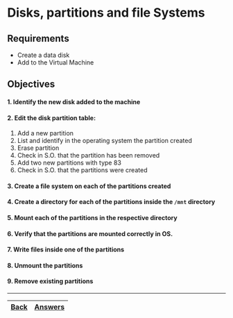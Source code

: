 # Disks, partitions and file Systems

## Requirements

* Create a data disk
* Add to the Virtual Machine

## Objectives

#### 1. Identify the new disk added to the machine
#### 2. Edit the disk partition table:
1. Add a new partition
2. List and identify in the operating system the partition created
3. Erase partition
4. Check in S.O. that the partition has been removed
5. Add two new partitions with type 83
6. Check in S.O. that the partitions were created
#### 3. Create a file system on each of the partitions created
#### 4. Create a directory for each of the partitions inside the `/mnt` directory
#### 5. Mount each of the partitions in the respective directory
#### 6. Verify that the partitions are mounted correctly in OS.
#### 7. Write files inside one of the partitions
#### 8. Unmount the partitions
#### 9. Remove existing partitions

---

[Back](/README.md)| [Answers](https://github.com/ricmmartins/fasthack-linux-answers/blob/main/challenges/lab-disks.md) | 
:----- |:-----



